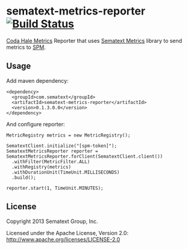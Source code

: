 sematext-metrics-reporter[![Build Status](https://travis-ci.org/sematext/sematext-metrics-reporter.png?branch=master)](https://travis-ci.org/sematext/sematext-metrics-reporter)
====

[Coda Hale Metrics](http://metrics.codahale.com/) Reporter that uses [Sematext Metrics](http://github.com/sematext/sematext-metrics) library to send metrics to [SPM](http://sematext.com/spm/index.html).

## Usage
Add maven dependency:

    <dependency>
      <groupId>com.sematext</groupId>
      <artifactId>sematext-metrics-reporter</artifactId>
      <version>0.1.3.0.0</version>
    </dependency>


And configure reporter:


    MetricRegistry metrics = new MetricRegistry();

    SematextClient.initialize("[spm-token]");
    SematextMetricsReporter reporter = SematextMetricsReporter.forClient(SematextClient.client())
      .withFilter(MetricFilter.ALL)
      .withRegistry(metrics)
      .withDurationUnit(TimeUnit.MILLISECONDS)
      .build();

    reporter.start(1, TimeUnit.MINUTES);

## License

Copyright 2013 Sematext Group, Inc.

Licensed under the Apache License, Version 2.0: http://www.apache.org/licenses/LICENSE-2.0
